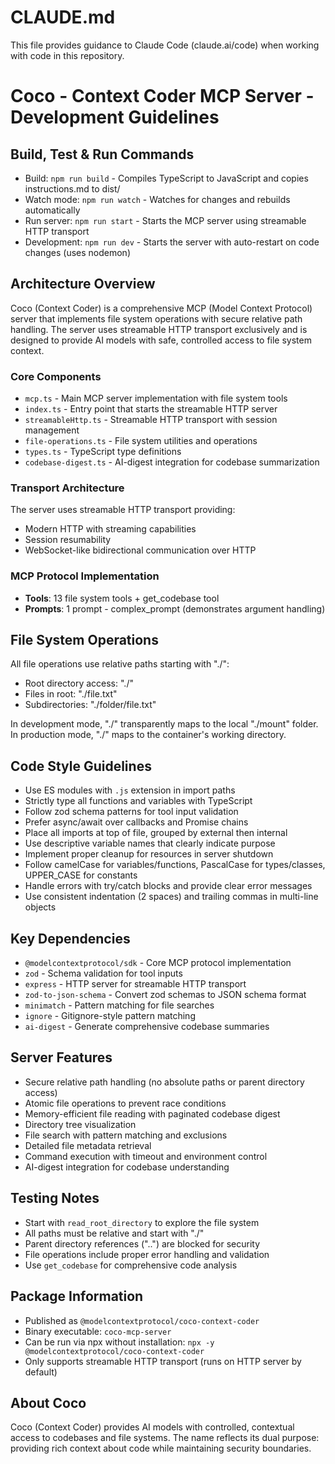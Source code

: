 # CLAUDE.md

This file provides guidance to Claude Code (claude.ai/code) when working with code in this repository.

# Coco - Context Coder MCP Server - Development Guidelines

## Build, Test & Run Commands
- Build: `npm run build` - Compiles TypeScript to JavaScript and copies instructions.md to dist/
- Watch mode: `npm run watch` - Watches for changes and rebuilds automatically  
- Run server: `npm run start` - Starts the MCP server using streamable HTTP transport
- Development: `npm run dev` - Starts the server with auto-restart on code changes (uses nodemon)

## Architecture Overview

Coco (Context Coder) is a comprehensive MCP (Model Context Protocol) server that implements file system operations with secure relative path handling. The server uses streamable HTTP transport exclusively and is designed to provide AI models with safe, controlled access to file system context.

### Core Components
- `mcp.ts` - Main MCP server implementation with file system tools
- `index.ts` - Entry point that starts the streamable HTTP server
- `streamableHttp.ts` - Streamable HTTP transport with session management
- `file-operations.ts` - File system utilities and operations
- `types.ts` - TypeScript type definitions
- `codebase-digest.ts` - AI-digest integration for codebase summarization

### Transport Architecture
The server uses streamable HTTP transport providing:
- Modern HTTP with streaming capabilities
- Session resumability
- WebSocket-like bidirectional communication over HTTP

### MCP Protocol Implementation
- **Tools**: 13 file system tools + get_codebase tool
- **Prompts**: 1 prompt - complex_prompt (demonstrates argument handling)

## File System Operations

All file operations use relative paths starting with "./":
- Root directory access: "./"
- Files in root: "./file.txt"
- Subdirectories: "./folder/file.txt"

In development mode, "./" transparently maps to the local "./mount" folder.
In production mode, "./" maps to the container's working directory.

## Code Style Guidelines
- Use ES modules with `.js` extension in import paths
- Strictly type all functions and variables with TypeScript
- Follow zod schema patterns for tool input validation
- Prefer async/await over callbacks and Promise chains
- Place all imports at top of file, grouped by external then internal
- Use descriptive variable names that clearly indicate purpose
- Implement proper cleanup for resources in server shutdown
- Follow camelCase for variables/functions, PascalCase for types/classes, UPPER_CASE for constants
- Handle errors with try/catch blocks and provide clear error messages
- Use consistent indentation (2 spaces) and trailing commas in multi-line objects

## Key Dependencies
- `@modelcontextprotocol/sdk` - Core MCP protocol implementation
- `zod` - Schema validation for tool inputs
- `express` - HTTP server for streamable HTTP transport
- `zod-to-json-schema` - Convert zod schemas to JSON schema format
- `minimatch` - Pattern matching for file searches
- `ignore` - Gitignore-style pattern matching
- `ai-digest` - Generate comprehensive codebase summaries

## Server Features
- Secure relative path handling (no absolute paths or parent directory access)
- Atomic file operations to prevent race conditions
- Memory-efficient file reading with paginated codebase digest
- Directory tree visualization
- File search with pattern matching and exclusions
- Detailed file metadata retrieval
- Command execution with timeout and environment control
- AI-digest integration for codebase understanding

## Testing Notes
- Start with `read_root_directory` to explore the file system
- All paths must be relative and start with "./"
- Parent directory references ("..") are blocked for security
- File operations include proper error handling and validation
- Use `get_codebase` for comprehensive code analysis

## Package Information
- Published as `@modelcontextprotocol/coco-context-coder`
- Binary executable: `coco-mcp-server`
- Can be run via npx without installation: `npx -y @modelcontextprotocol/coco-context-coder`
- Only supports streamable HTTP transport (runs on HTTP server by default)

## About Coco
Coco (Context Coder) provides AI models with controlled, contextual access to codebases and file systems. The name reflects its dual purpose: providing rich context about code while maintaining security boundaries.
